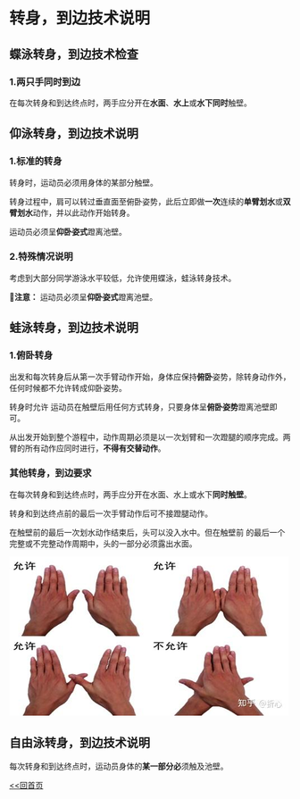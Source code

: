 # 转身，到边技术说明

## 蝶泳转身，到边技术检查

### 1.两只手同时到边

在每次转身和到达终点时，两手应分开在**水面**、**水上**或**水下同时**触壁。

## 仰泳转身，到边技术说明

### 1.标准的转身

转身时，运动员必须用身体的某部分触壁。

转身过程中，肩可以转过垂直面至俯卧姿势，此后立即做**一次**连续的**单臂划水**或**双臂划水**动作，并以此动作开始转身。

运动员必须呈**仰卧姿式**蹬离池壁。

### 2.特殊情况说明

考虑到大部分同学游泳水平较低，允许使用蝶泳，蛙泳转身技术。

👀️**注意：** 运动员必须呈**仰卧姿式**蹬离池壁。

## 蛙泳转身，到边技术说明

### 1.俯卧转身

出发和每次转身后从第一次手臂动作开始，身体应保持**俯卧**姿势，除转身动作外，任何时候都不允许转成仰卧姿势。

转身时允许 运动员在触壁后用任何方式转身，只要身体呈**俯卧姿势**蹬离池壁即可。

从出发开始到整个游程中，动作周期必须是以一次划臂和一次蹬腿的顺序完成。两臂的所有动作应同时进行，**不得有交替动作**。 

### 其他转身，到边要求

在每次转身和到达终点时，两手应分开在水面、水上或水下**同时触壁**。

转身和到达终点前的最后一次手臂动作后可不接蹬腿动作。

在触壁前的最后一次划水动作结束后，头可以没入水中。但在触壁前 的最后一个完整或不完整动作周期中，头的一部分必须露出水面。

![到边说明](img.png)

## 自由泳转身，到边技术说明

每次转身和到达终点时，运动员身体的**某一部分必**须触及池壁。

[<<回首页](../README.md)
